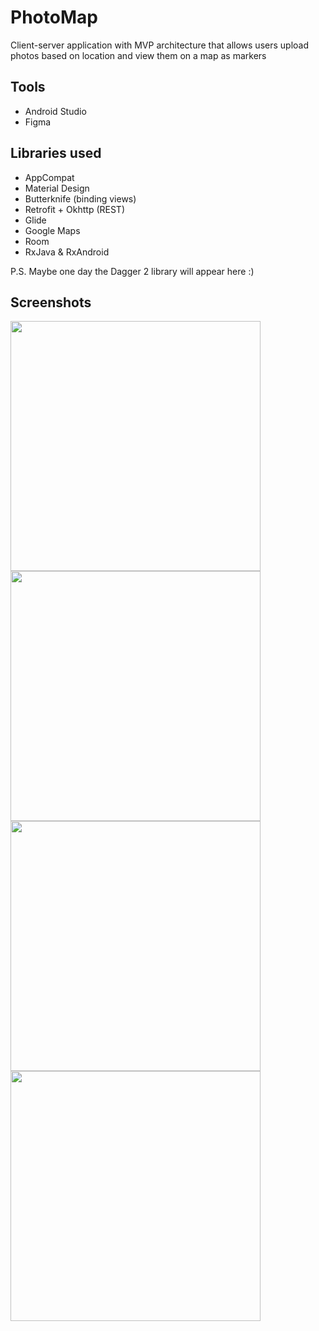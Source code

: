 # PhotoMap

Client-server application with MVP architecture that allows users upload photos based on location and view them on a map as markers

## Tools
* Android Studio
* Figma

## Libraries used 
* AppCompat
* Material Design
* Butterknife (binding views)
* Retrofit + Okhttp (REST)
* Glide 
* Google Maps
* Room
* RxJava & RxAndroid

P.S. Maybe one day the Dagger 2 library will appear here :)

## Screenshots

<p>
  <img src="https://github.com/ilyadam/PhotoMap/blob/master/images/1.jpg" width="400">
  <img src="https://github.com/ilyadam/PhotoMap/blob/master/images/2.jpg" width="400">
  <img src="https://github.com/ilyadam/PhotoMap/blob/master/images/3.jpg" width="400">
  <img src="https://github.com/ilyadam/PhotoMap/blob/master/images/4.jpg" width="400">
</p>
